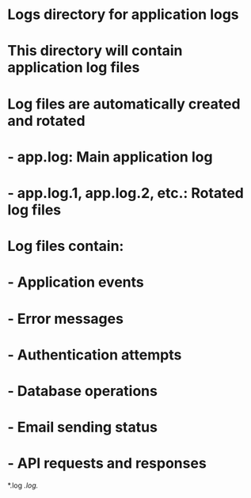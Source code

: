 # Logs directory for application logs
# This directory will contain application log files

# Log files are automatically created and rotated
# - app.log: Main application log
# - app.log.1, app.log.2, etc.: Rotated log files

# Log files contain:
# - Application events
# - Error messages
# - Authentication attempts
# - Database operations
# - Email sending status
# - API requests and responses

*.log
*.log.*
